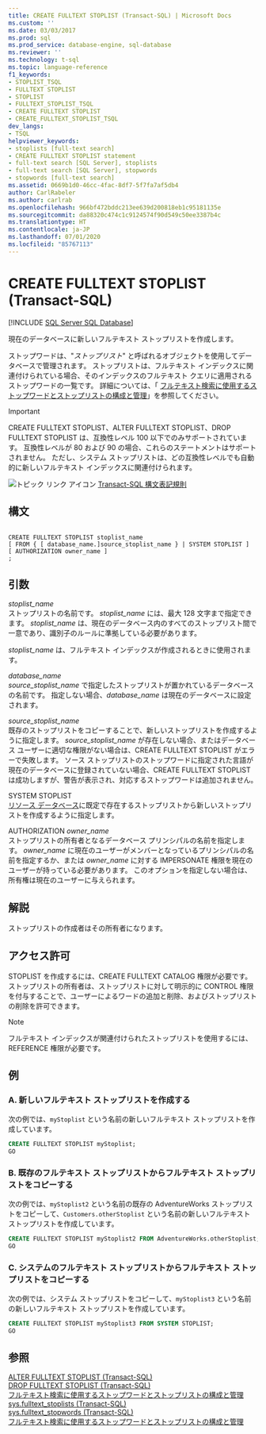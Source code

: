 ```yaml
---
title: CREATE FULLTEXT STOPLIST (Transact-SQL) | Microsoft Docs
ms.custom: ''
ms.date: 03/03/2017
ms.prod: sql
ms.prod_service: database-engine, sql-database
ms.reviewer: ''
ms.technology: t-sql
ms.topic: language-reference
f1_keywords:
- STOPLIST_TSQL
- FULLTEXT STOPLIST
- STOPLIST
- FULLTEXT_STOPLIST_TSQL
- CREATE FULLTEXT STOPLIST
- CREATE_FULLTEXT_STOPLIST_TSQL
dev_langs:
- TSQL
helpviewer_keywords:
- stoplists [full-text search]
- CREATE FULLTEXT STOPLIST statement
- full-text search [SQL Server], stoplists
- full-text search [SQL Server], stopwords
- stopwords [full-text search]
ms.assetid: 0669b1d0-46cc-4fac-8df7-5f7fa7af5db4
author: CarlRabeler
ms.author: carlrab
ms.openlocfilehash: 966bf472bddc213ee639d200818eb1c95181135e
ms.sourcegitcommit: da88320c474c1c9124574f90d549c50ee3387b4c
ms.translationtype: HT
ms.contentlocale: ja-JP
ms.lasthandoff: 07/01/2020
ms.locfileid: "85767113"
---
```

# <a name="create-fulltext-stoplist-transact-sql"></a>CREATE FULLTEXT STOPLIST (Transact-SQL)
[!INCLUDE [SQL Server SQL Database](../../includes/applies-to-version/sql-asdb.md)]

  現在のデータベースに新しいフルテキスト ストップリストを作成します。  
  
 ストップワードは、"*ストップリスト*" と呼ばれるオブジェクトを使用してデータベースで管理されます。 ストップリストは、フルテキスト インデックスに関連付けられている場合、そのインデックスのフルテキスト クエリに適用されるストップワードの一覧です。 詳細については、「 [フルテキスト検索に使用するストップワードとストップリストの構成と管理](../../relational-databases/search/configure-and-manage-stopwords-and-stoplists-for-full-text-search.md)」を参照してください。  
  
> [!IMPORTANT]  
>  CREATE FULLTEXT STOPLIST、ALTER FULLTEXT STOPLIST、DROP FULLTEXT STOPLIST は、互換性レベル 100 以下でのみサポートされています。 互換性レベルが 80 および 90 の場合、これらのステートメントはサポートされません。 ただし、システム ストップリストは、どの互換性レベルでも自動的に新しいフルテキスト インデックスに関連付けられます。  
  
 ![トピック リンク アイコン](../../database-engine/configure-windows/media/topic-link.gif "トピック リンク アイコン") [Transact-SQL 構文表記規則](../../t-sql/language-elements/transact-sql-syntax-conventions-transact-sql.md)  
  
## <a name="syntax"></a>構文  
  
```syntaxsql
  
CREATE FULLTEXT STOPLIST stoplist_name  
[ FROM { [ database_name.]source_stoplist_name } | SYSTEM STOPLIST ]  
[ AUTHORIZATION owner_name ]  
;  
```  
  
## <a name="arguments"></a>引数  
 *stoplist_name*  
 ストップリストの名前です。 *stoplist_name* には、最大 128 文字まで指定できます。 *stoplist_name* は、現在のデータベース内のすべてのストップリスト間で一意であり、識別子のルールに準拠している必要があります。  
  
 *stoplist_name* は、フルテキスト インデックスが作成されるときに使用されます。  
  
 *database_name*  
 *source_stoplist_name* で指定したストップリストが置かれているデータベースの名前です。 指定しない場合、*database_name* は現在のデータベースに設定されます。  
  
 *source_stoplist_name*  
 既存のストップリストをコピーすることで、新しいストップリストを作成するように指定します。 *source_stoplist_name* が存在しない場合、またはデータベース ユーザーに適切な権限がない場合は、CREATE FULLTEXT STOPLIST がエラーで失敗します。 ソース ストップリストのストップワードに指定された言語が現在のデータベースに登録されていない場合、CREATE FULLTEXT STOPLIST は成功しますが、警告が表示され、対応するストップワードは追加されません。  
  
 SYSTEM STOPLIST  
 [リソース データベース](../../relational-databases/databases/resource-database.md)に既定で存在するストップリストから新しいストップリストを作成するように指定します。  
  
 AUTHORIZATION *owner_name*  
 ストップリストの所有者となるデータベース プリンシパルの名前を指定します。 *owner_name* に現在のユーザーがメンバーとなっているプリンシパルの名前を指定するか、または *owner_name* に対する IMPERSONATE 権限を現在のユーザーが持っている必要があります。 このオプションを指定しない場合は、所有権は現在のユーザーに与えられます。  
  
## <a name="remarks"></a>解説  
 ストップリストの作成者はその所有者になります。  
  
## <a name="permissions"></a>アクセス許可  
 STOPLIST を作成するには、CREATE FULLTEXT CATALOG 権限が必要です。 ストップリストの所有者は、ストップリストに対して明示的に CONTROL 権限を付与することで、ユーザーによるワードの追加と削除、およびストップリストの削除を許可できます。  
  
> [!NOTE]  
>  フルテキスト インデックスが関連付けられたストップリストを使用するには、REFERENCE 権限が必要です。  
  
## <a name="examples"></a>例  
  
### <a name="a-creating-a-new-full-text-stoplist"></a>A. 新しいフルテキスト ストップリストを作成する  
 次の例では、`myStoplist` という名前の新しいフルテキスト ストップリストを作成しています。  
  
```sql  
CREATE FULLTEXT STOPLIST myStoplist;  
GO  
```  
  
### <a name="b-copying-a-full-text-stoplist-from-an-existing-full-text-stoplist"></a>B. 既存のフルテキスト ストップリストからフルテキスト ストップリストをコピーする  
 次の例では、`myStoplist2` という名前の既存の AdventureWorks ストップリストをコピーして、`Customers.otherStoplist` という名前の新しいフルテキスト ストップリストを作成しています。  
  
```sql  
CREATE FULLTEXT STOPLIST myStoplist2 FROM AdventureWorks.otherStoplist;  
GO  
```  
  
### <a name="c-copying-a-full-text-stoplist-from-the-system-full-text-stoplist"></a>C. システムのフルテキスト ストップリストからフルテキスト ストップリストをコピーする  
 次の例では、システム ストップリストをコピーして、`myStoplist3` という名前の新しいフルテキスト ストップリストを作成しています。  
  
```sql  
CREATE FULLTEXT STOPLIST myStoplist3 FROM SYSTEM STOPLIST;  
GO  
```  
  
## <a name="see-also"></a>参照  
 [ALTER FULLTEXT STOPLIST &#40;Transact-SQL&#41;](../../t-sql/statements/alter-fulltext-stoplist-transact-sql.md)   
 [DROP FULLTEXT STOPLIST &#40;Transact-SQL&#41;](../../t-sql/statements/drop-fulltext-stoplist-transact-sql.md)   
 [フルテキスト検索に使用するストップワードとストップリストの構成と管理](../../relational-databases/search/configure-and-manage-stopwords-and-stoplists-for-full-text-search.md)   
 [sys.fulltext_stoplists &#40;Transact-SQL&#41;](../../relational-databases/system-catalog-views/sys-fulltext-stoplists-transact-sql.md)   
 [sys.fulltext_stopwords &#40;Transact-SQL&#41;](../../relational-databases/system-catalog-views/sys-fulltext-stopwords-transact-sql.md)   
 [フルテキスト検索に使用するストップワードとストップリストの構成と管理](../../relational-databases/search/configure-and-manage-stopwords-and-stoplists-for-full-text-search.md)  
  
  
